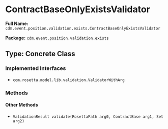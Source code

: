 # ContractBaseOnlyExistsValidator

**Full Name:** `cdm.event.position.validation.exists.ContractBaseOnlyExistsValidator`

**Package:** `cdm.event.position.validation.exists`

## Type: Concrete Class

### Implemented Interfaces

- `com.rosetta.model.lib.validation.ValidatorWithArg`

### Methods

#### Other Methods

- `ValidationResult validate(RosettaPath arg0, ContractBase arg1, Set arg2)`

